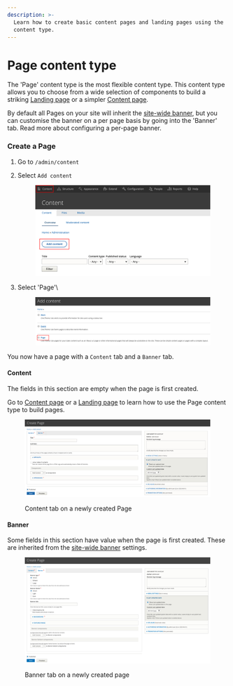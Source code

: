 ```yaml
---
description: >-
  Learn how to create basic content pages and landing pages using the 'Page'
  content type.
---
```


# Page content type

The 'Page' content type is the most flexible content type. This content type allows you to choose from a wide selection of components to build a striking [Landing page](landing-page.md) or a simpler [Content page](content-page.md).

By default all Pages on your site will inherit the [site-wide banner](../../site-wide-configuration/banner.md), but you can customise the banner on a per page basis by going into the 'Banner' tab. Read more about configuring a per-page banner.

### Create a Page

1. Go to `/admin/content`
2.  Select `Add content`

    <figure><img src="../../../.gitbook/assets/image (7).png" alt=""><figcaption></figcaption></figure>
3.  Select 'Page'\


    <figure><img src="../../../.gitbook/assets/image (5).png" alt=""><figcaption></figcaption></figure>

You now have a page with a `Content` tab and a `Banner` tab.

#### Content

The fields in this section are empty when the page is first created.

Go to [Content page](content-page.md) or a [Landing page](landing-page.md) to learn how to use the Page content type to build pages.

<figure><img src="../../../.gitbook/assets/page-1.png" alt=""><figcaption><p>Content tab on a newly created Page</p></figcaption></figure>

#### Banner

Some fields in this section have value when the page is first created. These are inherited from the [site-wide banner](../../site-wide-configuration/banner.md) settings.

<figure><img src="../../../.gitbook/assets/banner-1.png" alt=""><figcaption><p>Banner tab on a newly created page</p></figcaption></figure>



